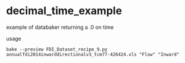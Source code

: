 # decimal_time_example
example of databaker returning a .0 on time

usage

``bake --preview FDI_Dataset_recipe_9.py annualfdi2014inwarddirectionalv3_tcm77-426424.xls "Flow" "Inward"``

